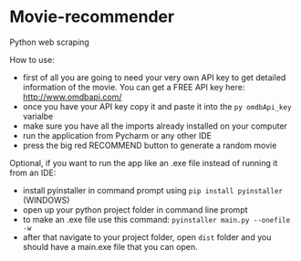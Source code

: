 # Movie-recommender
Python web scraping

How to use:
  - first of all you are going to need your very own API key to get detailed information of the movie. You can get a FREE API key here: http://www.omdbapi.com/
  - once you have your API key copy it and paste it into the ```py omdbApi_key``` varialbe
  - make sure you have all the imports already installed on your computer
  - run the application from Pycharm or any other IDE
  - press the big red RECOMMEND button to generate a random movie
    
Optional, if you want to run the app like an .exe file instead of running it from an IDE:
  - install pyinstaller in command prompt using ```pip install pyinstaller``` (WINDOWS)
  - open up your python project folder in command line prompt
  - to make an .exe file use this command: ```pyinstaller main.py --onefile -w```
  - after that navigate to your project folder, open ```dist``` folder and you should have a main.exe file that you can open.
